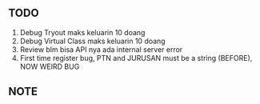 ## TODO
1. Debug Tryout maks keluarin 10 doang
2. Debug Virtual Class maks keluarin 10 doang
3. Review blm bisa API nya ada internal server error
4. First time register bug, PTN and JURUSAN must be a string (BEFORE), NOW WEIRD BUG

## NOTE